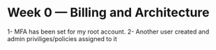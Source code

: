 # Week 0 — Billing and Architecture

1- MFA has been set for my root account.
2- Another user created and admin priviliges/policies assigned to it

